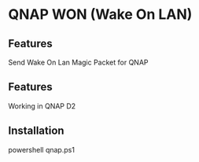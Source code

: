 # QNAP WON (Wake On LAN)

## Features

Send Wake On Lan Magic Packet for QNAP

## Features

Working in QNAP D2

## Installation

powershell qnap.ps1
